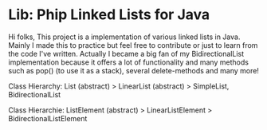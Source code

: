 # Lib: Phip Linked Lists for Java
Hi folks,
This project is a implementation of various linked lists in Java.
Mainly I made this to practice but feel free to contribute or just to learn
from the code I've written. Actually I became a big fan of my BidirectionalList
implementation because it offers a lot of functionality and many methods
such as pop() (to use it as a stack), several delete-methods and many more!

Class Hierarchy: List (abstract) > LinearList (abstract) > SimpleList, BidirectionalList

Class Hierarchie:  ListElement (abstract) > LinearListElement > BidirectionalListElement
